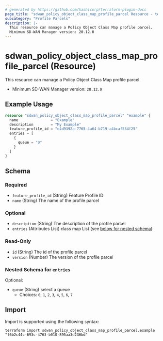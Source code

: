 ```yaml
---
# generated by https://github.com/hashicorp/terraform-plugin-docs
page_title: "sdwan_policy_object_class_map_profile_parcel Resource - terraform-provider-sdwan"
subcategory: "Profile Parcels"
description: |-
  This resource can manage a Policy Object Class Map profile parcel.
  Minimum SD-WAN Manager version: 20.12.0
---
```


# sdwan_policy_object_class_map_profile_parcel (Resource)

This resource can manage a Policy Object Class Map profile parcel.
  - Minimum SD-WAN Manager version: `20.12.0`

## Example Usage

```terraform
resource "sdwan_policy_object_class_map_profile_parcel" "example" {
  name               = "Example"
  description        = "My Example"
  feature_profile_id = "e4d9392a-7765-4a64-b719-a4bcaf534f25"
  entries = [
    {
      queue = "0"
    }
  ]
}
```

<!-- schema generated by tfplugindocs -->
## Schema

### Required

- `feature_profile_id` (String) Feature Profile ID
- `name` (String) The name of the profile parcel

### Optional

- `description` (String) The description of the profile parcel
- `entries` (Attributes List) class map List (see [below for nested schema](#nestedatt--entries))

### Read-Only

- `id` (String) The id of the profile parcel
- `version` (Number) The version of the profile parcel

<a id="nestedatt--entries"></a>
### Nested Schema for `entries`

Optional:

- `queue` (String) select a queue
  - Choices: `0`, `1`, `2`, `3`, `4`, `5`, `6`, `7`

## Import

Import is supported using the following syntax:

```shell
terraform import sdwan_policy_object_class_map_profile_parcel.example "f6b2c44c-693c-4763-b010-895aa3d236bd"
```
